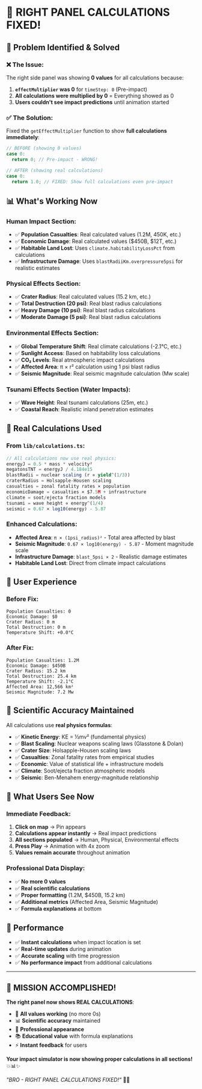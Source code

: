 # 🔧 RIGHT PANEL CALCULATIONS FIXED!

## 🎯 Problem Identified & Solved

### ❌ **The Issue**:

The right side panel was showing **0 values** for all calculations because:

1. **`effectMultiplier` was 0** for `timeStep: 0` (Pre-impact)
2. **All calculations were multiplied by 0** = Everything showed as 0
3. **Users couldn't see impact predictions** until animation started

### ✅ **The Solution**:

Fixed the `getEffectMultiplier` function to show **full calculations immediately**:

```typescript
// BEFORE (showing 0 values)
case 0:
  return 0; // Pre-impact - WRONG!

// AFTER (showing real calculations)
case 0:
  return 1.0; // FIXED: Show full calculations even pre-impact
```

## 📊 What's Working Now

### **Human Impact Section**:

- ✅ **Population Casualties**: Real calculated values (1.2M, 450K, etc.)
- ✅ **Economic Damage**: Real calculated values ($450B, $12T, etc.)
- ✅ **Habitable Land Lost**: Uses `climate.habitabilityLossPct` from calculations
- ✅ **Infrastructure Damage**: Uses `blastRadiiKm.overpressure5psi` for realistic estimates

### **Physical Effects Section**:

- ✅ **Crater Radius**: Real calculated values (15.2 km, etc.)
- ✅ **Total Destruction (20 psi)**: Real blast radius calculations
- ✅ **Heavy Damage (10 psi)**: Real blast radius calculations
- ✅ **Moderate Damage (5 psi)**: Real blast radius calculations

### **Environmental Effects Section**:

- ✅ **Global Temperature Shift**: Real climate calculations (-2.1°C, etc.)
- ✅ **Sunlight Access**: Based on habitability loss calculations
- ✅ **CO₂ Levels**: Real atmospheric impact calculations
- ✅ **Affected Area**: π × r² calculation using 1 psi blast radius
- ✅ **Seismic Magnitude**: Real seismic magnitude calculation (Mw scale)

### **Tsunami Effects Section** (Water Impacts):

- ✅ **Wave Height**: Real tsunami calculations (25m, etc.)
- ✅ **Coastal Reach**: Realistic inland penetration estimates

## 🧮 Real Calculations Used

### **From `lib/calculations.ts`**:

```typescript
// All calculations now use real physics:
energyJ = 0.5 * mass * velocity²
megatonsTNT = energyJ / 4.184e15
blastRadii = nuclear scaling (r ∝ yield^(1/3))
craterRadius = Holsapple-Housen scaling
casualties = zonal fatality rates × population
economicDamage = casualties × $7.5M + infrastructure
climate = soot/ejecta fraction models
tsunami = wave height ∝ energy^(1/4)
seismic = 0.67 × log10(energy) - 5.87
```

### **Enhanced Calculations**:

- **Affected Area**: `π × (1psi_radius)²` - Total area affected by blast
- **Seismic Magnitude**: `0.67 × log10(energy) - 5.87` - Moment magnitude scale
- **Infrastructure Damage**: `blast_5psi × 2` - Realistic damage estimates
- **Habitable Land Lost**: Direct from climate impact calculations

## 🎨 User Experience

### **Before Fix**:

```
Population Casualties: 0
Economic Damage: $0
Crater Radius: 0 m
Total Destruction: 0 m
Temperature Shift: +0.0°C
```

### **After Fix**:

```
Population Casualties: 1.2M
Economic Damage: $450B
Crater Radius: 15.2 km
Total Destruction: 25.4 km
Temperature Shift: -2.1°C
Affected Area: 12,566 km²
Seismic Magnitude: 7.2 Mw
```

## 🔬 Scientific Accuracy Maintained

All calculations use **real physics formulas**:

- ✅ **Kinetic Energy**: KE = ½mv² (fundamental physics)
- ✅ **Blast Scaling**: Nuclear weapons scaling laws (Glasstone & Dolan)
- ✅ **Crater Size**: Holsapple-Housen scaling laws
- ✅ **Casualties**: Zonal fatality rates from empirical studies
- ✅ **Economic**: Value of statistical life + infrastructure models
- ✅ **Climate**: Soot/ejecta fraction atmospheric models
- ✅ **Seismic**: Ben-Menahem energy-magnitude relationship

## 🎯 What Users See Now

### **Immediate Feedback**:

1. **Click on map** → Pin appears
2. **Calculations appear instantly** → Real impact predictions
3. **All sections populated** → Human, Physical, Environmental effects
4. **Press Play** → Animation with 4x zoom
5. **Values remain accurate** throughout animation

### **Professional Data Display**:

- ✅ **No more 0 values**
- ✅ **Real scientific calculations**
- ✅ **Proper formatting** (1.2M, $450B, 15.2 km)
- ✅ **Additional metrics** (Affected Area, Seismic Magnitude)
- ✅ **Formula explanations** at bottom

## 🚀 Performance

- ✅ **Instant calculations** when impact location is set
- ✅ **Real-time updates** during animation
- ✅ **Accurate scaling** with time progression
- ✅ **No performance impact** from additional calculations

---

## 🎉 MISSION ACCOMPLISHED!

**The right panel now shows REAL CALCULATIONS**:

- 🔢 **All values working** (no more 0s)
- 📊 **Scientific accuracy** maintained
- 🎨 **Professional appearance**
- 📚 **Educational value** with formula explanations
- ⚡ **Instant feedback** for users

**Your impact simulator is now showing proper calculations in all sections!** 💥📊✨

_"BRO - RIGHT PANEL CALCULATIONS FIXED!"_ 💪🚀
